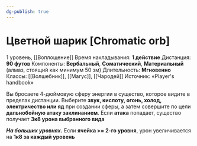 ```yaml
---
dg-publish: true
---
```

# Цветной шарик [Chromatic orb]
1 уровень, [[Воплощение]]
Время накладывания: **1 действие**
Дистанция: **90 футов**
Компоненты: **Вербальный**, **Соматический**, **Материальный** (алмаз, стоящий как минимум 50 зм)
Длительность: **Мгновенно**
Классы: [[Волшебник]], [[Магус]], [[Чародей]]
Источник: «Player's handbook»

Вы бросаете 4-дюймовую сферу энергии в существо, которое видите в пределах дистанции. Выберите **звук, кислоту, огонь, холод, электричество или яд** при создании сферы, а затем совершите по цели **дальнобойную атаку заклинанием**. Если **атака** попадает, существо получает **3к8 урона выбранного вида**

**_На больших уровнях._** Если **ячейка >= 2-го уровня**, урон увеличивается на **1к8 за каждый уровень**